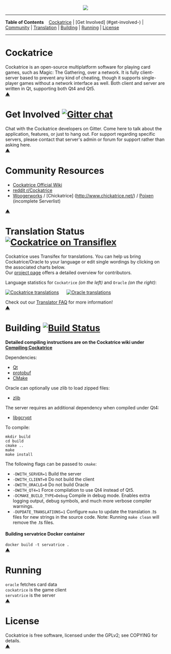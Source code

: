 <p align='center'><img src=https://cloud.githubusercontent.com/assets/9874850/7516775/b00b8e36-f4d1-11e4-8da4-3df294d01f86.png></p>

---

**Table of Contents** &nbsp;&nbsp; [Cockatrice](#cockatrice) | [Get Involved] (#get-involved-) | [Community](#community-resources) | [Translation](#translation-status-) | [Building](#building-) | [Running](#running) | [License](#license)

---

# Cockatrice

Cockatrice is an open-source multiplatform software for playing card games,
such as Magic: The Gathering, over a network. It is fully client-server based
to prevent any kind of cheating, though it supports single-player games without
a network interface as well. Both client and server are written in Qt, supporting both Qt4 and Qt5.<br> [▲](https://github.com/Cockatrice/Cockatrice#readme)


# Get Involved [![Gitter chat](https://badges.gitter.im/Cockatrice/Cockatrice.png)](https://gitter.im/Cockatrice/Cockatrice)

Chat with the Cockatrice developers on Gitter. Come here to talk about the application, features, or just to hang out. For support regarding specific servers, please contact that server's admin or forum for support rather than asking here.<br>
[▲](https://github.com/Cockatrice/Cockatrice#readme)

# Community Resources
- [Cockatrice Official Wiki](https://github.com/Cockatrice/Cockatrice/wiki)
- [reddit r/Cockatrice](http://reddit.com/r/cockatrice)
- [Woogerworks](http://www.woogerworks.com) / [Chickatrice] (http://www.chickatrice.net/) / [Poixen](http://www.poixen.com/) (incomplete Serverlist)<br>

[▲](https://github.com/Cockatrice/Cockatrice#readme)

# Translation Status [![Cockatrice on Transiflex](https://ds0k0en9abmn1.cloudfront.net/static/charts/images/tx-logo-micro.646b0065fce6.png)](https://www.transifex.com/projects/p/cockatrice/)

Cockatrice uses Transifex for translations. You can help us bring Cockatrice/Oracle to your language or edit single wordings by clicking on the associated charts below.<br>
Our [project page](https://www.transifex.com/projects/p/cockatrice/) offers a detailed overview for contributors.

Language statistics for `Cockatrice` *(on the left)* and `Oracle` *(on the right)*:

[![Cockatrice translations](https://www.transifex.com/projects/p/cockatrice/resource/cockatrice/chart/image_png)](https://www.transifex.com/projects/p/cockatrice/resource/cockatrice/)&nbsp;&nbsp;&nbsp;&nbsp;&nbsp;&nbsp;[![Oracle translations](https://www.transifex.com/projects/p/cockatrice/resource/oracle/chart/image_png)](https://www.transifex.com/projects/p/cockatrice/resource/oracle/)

Check out our [Translator FAQ](https://github.com/Cockatrice/Cockatrice/wiki/Translation-FAQ) for more information!<br>
[▲](https://github.com/Cockatrice/Cockatrice#readme)

# Building [![Build Status](https://travis-ci.org/Cockatrice/Cockatrice.svg?branch=master)](https://travis-ci.org/Cockatrice/Cockatrice)

**Detailed compiling instructions are on the Cockatrice wiki under [Compiling Cockatrice](https://github.com/Cockatrice/Cockatrice/wiki/Compiling-Cockatrice)**

Dependencies:
- [Qt](http://qt-project.org/) 
- [protobuf](http://code.google.com/p/protobuf/)
- [CMake](http://www.cmake.org/)

Oracle can optionally use zlib to load zipped files:
- [zlib](http://www.zlib.net/)

The server requires an additional dependency when compiled under Qt4:
- [libgcrypt](http://www.gnu.org/software/libgcrypt/)


To compile:

    mkdir build
    cd build
    cmake ..
    make
    make install

The following flags can be passed to `cmake`:

- `-DWITH_SERVER=1` Build the server
- `-DWITH_CLIENT=0` Do not build the client
- `-DWITH_ORACLE=0` Do not build Oracle
- `-DWITH_QT4=1` Force compilation to use Qt4 instead of Qt5.
- `-DCMAKE_BUILD_TYPE=Debug` Compile in debug mode. Enables extra logging output, debug symbols, and much more verbose compiler warnings.
- `-DUPDATE_TRANSLATIONS=1` Configure `make` to update the translation .ts files for new strings in the source code. Note: Running `make clean` will remove the .ts files.

#### Building servatrice Docker container
`docker build -t servatrice .`<br>
[▲](https://github.com/Cockatrice/Cockatrice#readme)

# Running

`oracle` fetches card data  
`cockatrice` is the game client  
`servatrice` is the server<br>
[▲](https://github.com/Cockatrice/Cockatrice#readme)

# License

Cockatrice is free software, licensed under the GPLv2; see COPYING for details.<br>
[▲](https://github.com/Cockatrice/Cockatrice#readme)
